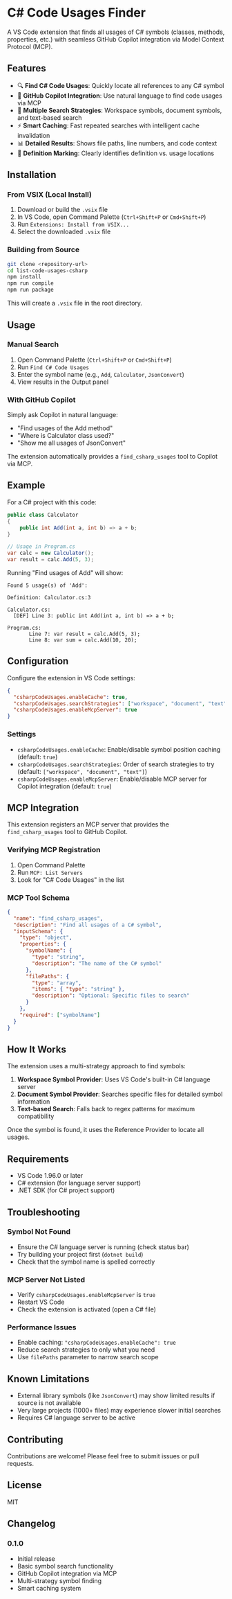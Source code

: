 # C# Code Usages Finder

A VS Code extension that finds all usages of C# symbols (classes, methods, properties, etc.) with seamless GitHub Copilot integration via Model Context Protocol (MCP).

## Features

- 🔍 **Find C# Code Usages**: Quickly locate all references to any C# symbol
- 🤖 **GitHub Copilot Integration**: Use natural language to find code usages via MCP
- 🚀 **Multiple Search Strategies**: Workspace symbols, document symbols, and text-based search
- ⚡ **Smart Caching**: Fast repeated searches with intelligent cache invalidation
- 📊 **Detailed Results**: Shows file paths, line numbers, and code context
- 🎯 **Definition Marking**: Clearly identifies definition vs. usage locations

## Installation

### From VSIX (Local Install)

1. Download or build the `.vsix` file
2. In VS Code, open Command Palette (`Ctrl+Shift+P` or `Cmd+Shift+P`)
3. Run `Extensions: Install from VSIX...`
4. Select the downloaded `.vsix` file

### Building from Source

```bash
git clone <repository-url>
cd list-code-usages-csharp
npm install
npm run compile
npm run package
```

This will create a `.vsix` file in the root directory.

## Usage

### Manual Search

1. Open Command Palette (`Ctrl+Shift+P` or `Cmd+Shift+P`)
2. Run `Find C# Code Usages`
3. Enter the symbol name (e.g., `Add`, `Calculator`, `JsonConvert`)
4. View results in the Output panel

### With GitHub Copilot

Simply ask Copilot in natural language:

- "Find usages of the Add method"
- "Where is Calculator class used?"
- "Show me all usages of JsonConvert"

The extension automatically provides a `find_csharp_usages` tool to Copilot via MCP.

## Example

For a C# project with this code:

```csharp
public class Calculator
{
    public int Add(int a, int b) => a + b;
}

// Usage in Program.cs
var calc = new Calculator();
var result = calc.Add(5, 3);
```

Running "Find usages of Add" will show:

```
Found 5 usage(s) of 'Add':

Definition: Calculator.cs:3

Calculator.cs:
  [DEF] Line 3: public int Add(int a, int b) => a + b;

Program.cs:
       Line 7: var result = calc.Add(5, 3);
       Line 8: var sum = calc.Add(10, 20);
```

## Configuration

Configure the extension in VS Code settings:

```json
{
  "csharpCodeUsages.enableCache": true,
  "csharpCodeUsages.searchStrategies": ["workspace", "document", "text"],
  "csharpCodeUsages.enableMcpServer": true
}
```

### Settings

- `csharpCodeUsages.enableCache`: Enable/disable symbol position caching (default: `true`)
- `csharpCodeUsages.searchStrategies`: Order of search strategies to try (default: `["workspace", "document", "text"]`)
- `csharpCodeUsages.enableMcpServer`: Enable/disable MCP server for Copilot integration (default: `true`)

## MCP Integration

This extension registers an MCP server that provides the `find_csharp_usages` tool to GitHub Copilot.

### Verifying MCP Registration

1. Open Command Palette
2. Run `MCP: List Servers`
3. Look for "C# Code Usages" in the list

### MCP Tool Schema

```json
{
  "name": "find_csharp_usages",
  "description": "Find all usages of a C# symbol",
  "inputSchema": {
    "type": "object",
    "properties": {
      "symbolName": {
        "type": "string",
        "description": "The name of the C# symbol"
      },
      "filePaths": {
        "type": "array",
        "items": { "type": "string" },
        "description": "Optional: Specific files to search"
      }
    },
    "required": ["symbolName"]
  }
}
```

## How It Works

The extension uses a multi-strategy approach to find symbols:

1. **Workspace Symbol Provider**: Uses VS Code's built-in C# language server
2. **Document Symbol Provider**: Searches specific files for detailed symbol information
3. **Text-based Search**: Falls back to regex patterns for maximum compatibility

Once the symbol is found, it uses the Reference Provider to locate all usages.

## Requirements

- VS Code 1.96.0 or later
- C# extension (for language server support)
- .NET SDK (for C# project support)

## Troubleshooting

### Symbol Not Found

- Ensure the C# language server is running (check status bar)
- Try building your project first (`dotnet build`)
- Check that the symbol name is spelled correctly

### MCP Server Not Listed

- Verify `csharpCodeUsages.enableMcpServer` is `true`
- Restart VS Code
- Check the extension is activated (open a C# file)

### Performance Issues

- Enable caching: `"csharpCodeUsages.enableCache": true`
- Reduce search strategies to only what you need
- Use `filePaths` parameter to narrow search scope

## Known Limitations

- External library symbols (like `JsonConvert`) may show limited results if source is not available
- Very large projects (1000+ files) may experience slower initial searches
- Requires C# language server to be active

## Contributing

Contributions are welcome! Please feel free to submit issues or pull requests.

## License

MIT

## Changelog

### 0.1.0

- Initial release
- Basic symbol search functionality
- GitHub Copilot integration via MCP
- Multi-strategy symbol finding
- Smart caching system

